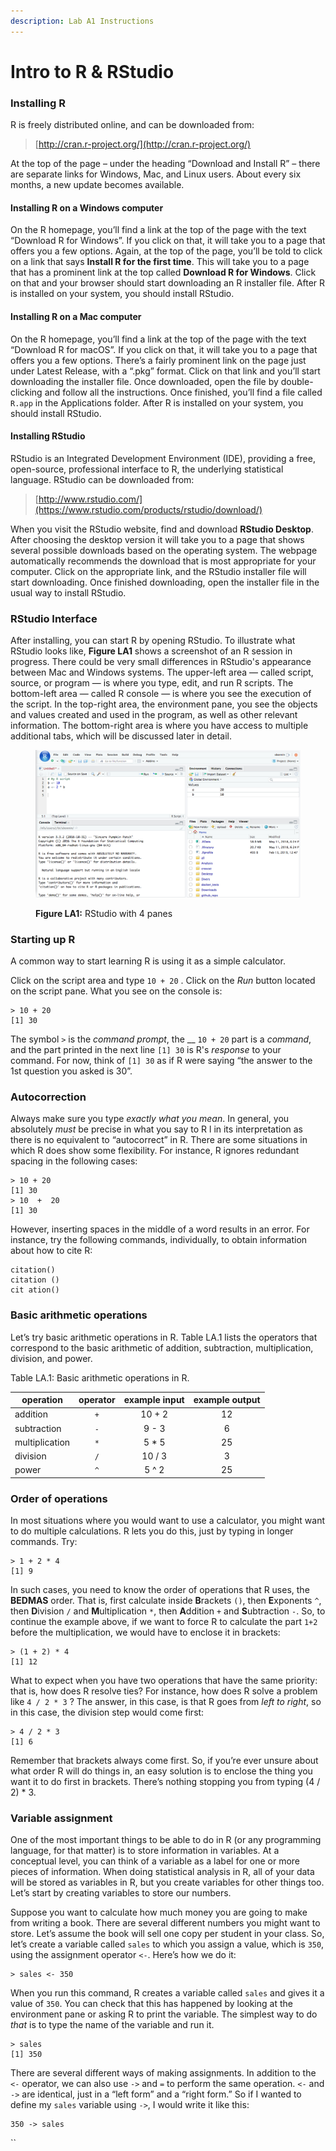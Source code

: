 ```yaml
---
description: Lab A1 Instructions
---
```


# Intro to R & RStudio

### Installing R

R is freely distributed online, and can be downloaded from:

> [http://cran.r-project.org/](http://cran.r-project.org/)

At the top of the page – under the heading “Download and Install R” – there are separate links for Windows, Mac, and Linux users. About every six months, a new update becomes available.&#x20;

#### Installing R on a Windows computer

On the R homepage, you’ll find a link at the top of the page with the text “Download R for Windows”. If you click on that, it will take you to a page that offers you a few options. Again, at the top of the page, you’ll be told to click on a link that says **Install R for the first time**. This will take you to a page that has a prominent link at the top called **Download R for Windows**. Click on that and your browser should start downloading an R installer file. After R is installed on your system, you should install RStudio.

#### Installing R on a Mac computer

On the R homepage, you’ll find a link at the top of the page with the text “Download R for macOS”. If you click on that, it will take you to a page that offers you a few options. There’s a fairly prominent link on the page just under Latest Release, with a “.pkg” format. Click on that link and you’ll start downloading the installer file. Once downloaded, open the file by double-clicking and follow all the instructions. Once finished, you’ll find a file called `R.app` in the Applications folder.  After R is installed on your system, you should install RStudio.

#### Installing RStudio

RStudio is an Integrated Development Environment (IDE), providing a free, open-source, professional interface to R, the underlying statistical language. RStudio can be downloaded from:

> [http://www.rstudio.com/](https://www.rstudio.com/products/rstudio/download/)

When you visit the RStudio website, find and download **RStudio Desktop**. After choosing the desktop version it will take you to a page that shows several possible downloads based on the operating system. The webpage automatically recommends the download that is most appropriate for your computer. Click on the appropriate link, and the RStudio installer file will start downloading. Once finished downloading, open the installer file in the usual way to install RStudio.&#x20;

### RStudio Interface

After installing, you can start R by opening RStudio. To illustrate what RStudio looks like, **Figure LA1** shows a screenshot of an R session in progress. There could be very small differences in RStudio's appearance between Mac and Windows systems. The upper-left area — called script, source, or program — is where you type, edit, and run R scripts. The bottom-left area — called R console — is where you see the execution of the script. In the top-right area, the environment pane, you see the objects and values created and used in the program, as well as other relevant information. The bottom-right area is where you have access to multiple additional tabs, which will be discussed later in detail.

<figure><img src="../../.gitbook/assets/rstudio_interface.png" alt=""><figcaption><p><strong>Figure LA1:</strong> RStudio with 4 panes</p></figcaption></figure>

### Starting up R

A common way to start learning R is using it as a simple calculator.&#x20;

Click on the script area and type `10 + 20` . Click on the _Run_ button located on the script pane. What you see on the console is:

```
> 10 + 20
[1] 30
```

The symbol `>` is the _command prompt_, the __ `10 + 20` part is a _command_, and the part printed in the next line `[1] 30`  is R's _response_ to your command. For now, think of `[1] 30` as if R were saying “the answer to the 1st question you asked is 30”.

### Autocorrection

Always make sure you type _exactly what you mean_. In general, you absolutely _must_ be precise in what you say to R l in its interpretation as there is no equivalent to “autocorrect” in R. There are some situations in which R does show some flexibility. For instance, R ignores redundant spacing in the following cases:

```
> 10 + 20
[1] 30
> 10  +  20
[1] 30
```

However, inserting spaces in the middle of a word results in an error.  For instance, try the following commands, individually, to obtain information about how to cite R:

```
citation()
citation ()
cit ation()
```

### Basic arithmetic operations

Let’s try basic arithmetic operations in R. Table LA.1 lists the operators that correspond to the basic arithmetic of addition, subtraction, multiplication, division, and power.

Table LA.1: Basic arithmetic operations in R.

| operation      | operator | example input | example output |
| -------------- | :------: | :-----------: | :------------: |
| addition       |    `+`   |     10 + 2    |       12       |
| subtraction    |    `-`   |     9 - 3     |        6       |
| multiplication |    `*`   |     5 \* 5    |       25       |
| division       |    `/`   |     10 / 3    |        3       |
| power          |    `^`   |     5 ^ 2     |       25       |

### Order of operations

In most situations where you would want to use a calculator, you might want to do multiple calculations. R lets you do this, just by typing in longer commands. Try:

```
> 1 + 2 * 4
[1] 9
```

In such cases, you need to know the order of operations that R uses, the **BEDMAS** order. That is, first calculate inside **B**rackets `()`, then **E**xponents `^`, then **D**ivision `/` and **M**ultiplication `*`, then **A**ddition `+` and **S**ubtraction `-`. So, to continue the example above, if we want to force R to calculate the part `1+2` before the multiplication, we would have to enclose it in brackets:

```
> (1 + 2) * 4
[1] 12 
```

What to expect when you have two operations that have the same priority: that is, how does R resolve ties? For instance, how does R solve a problem like `4 / 2 * 3` ? The answer, in this case, is that R goes from _left to right_, so in this case, the division step would come first:

```
> 4 / 2 * 3
[1] 6
```

Remember that brackets always come first. So, if you’re ever unsure about what order R will do things in, an easy solution is to enclose the thing you want it to do first in brackets. There’s nothing stopping you from typing (4 / 2) \* 3.&#x20;

### Variable assignment

One of the most important things to be able to do in R (or any programming language, for that matter) is to store information in variables. At a conceptual level, you can think of a variable as a label for one or more pieces of information. When doing statistical analysis in R, all of your data will be stored as variables in R, but you create variables for other things too. Let’s start by creating variables to store our numbers.&#x20;

Suppose you want to calculate how much money you are going to make from writing a book. There are several different numbers you might want to store. Let’s assume the book will sell one copy per student in your class. So, let’s create a variable called `sales` to which you assign a value, which is `350`, using the assignment operator `<-`. Here’s how we do it:

```
> sales <- 350
```

When you run this command, R creates a variable called `sales` and gives it a value of `350`. You can check that this has happened by looking at the environment pane or asking R to print the variable. The simplest way to do _that_ is to type the name of the variable and run it.

```
> sales
[1] 350
```

There are several different ways of making assignments. In addition to the `<-` operator, we can also use `->` and `=` to perform the same operation. `<-` and `->` are identical, just in a “left form” and a “right form.” So if I wanted to define my `sales` variable using `->`, I would write it like this:

```
350 -> sales
```

``

